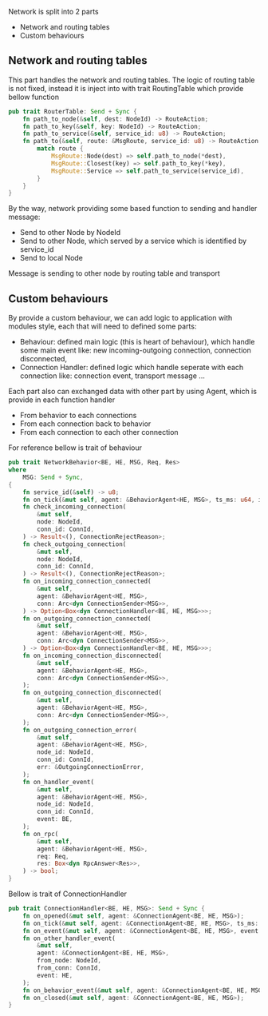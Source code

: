 Network is split into 2 parts

- Network and routing tables
- Custom behaviours

## Network and routing tables

This part handles the network and routing tables.
The logic of routing table is not fixed, instead it is inject into with trait RoutingTable which provide bellow function

```rust
pub trait RouterTable: Send + Sync {
    fn path_to_node(&self, dest: NodeId) -> RouteAction;
    fn path_to_key(&self, key: NodeId) -> RouteAction;
    fn path_to_service(&self, service_id: u8) -> RouteAction;
    fn path_to(&self, route: &MsgRoute, service_id: u8) -> RouteAction {
        match route {
            MsgRoute::Node(dest) => self.path_to_node(*dest),
            MsgRoute::Closest(key) => self.path_to_key(*key),
            MsgRoute::Service => self.path_to_service(service_id),
        }
    }
}
```

By the way, network providing some based function to sending and handler message:

- Send to other Node by NodeId
- Send to other Node, which served by a service which is identified by service_id
- Send to local Node

Message is sending to other node by routing table and transport

## Custom behaviours

By provide a custom behaviour, we can add logic to application with modules style, each that will need to defined some parts:

- Behaviour: defined main logic (this is heart of behaviour), which handle some main event like: new incoming-outgoing connection, connection disconnected,
- Connection Handler: defined logic which handle seperate with each connection like: connection event, transport message ...

Each part also can exchanged data with other part by using Agent, which is provide in each function handler

- From behavior to each connections
- From each connection back to behavior
- From each connection to each other connection

For reference bellow is trait of behaviour

```rust
pub trait NetworkBehavior<BE, HE, MSG, Req, Res>
where
    MSG: Send + Sync,
{
    fn service_id(&self) -> u8;
    fn on_tick(&mut self, agent: &BehaviorAgent<HE, MSG>, ts_ms: u64, interal_ms: u64);
    fn check_incoming_connection(
        &mut self,
        node: NodeId,
        conn_id: ConnId,
    ) -> Result<(), ConnectionRejectReason>;
    fn check_outgoing_connection(
        &mut self,
        node: NodeId,
        conn_id: ConnId,
    ) -> Result<(), ConnectionRejectReason>;
    fn on_incoming_connection_connected(
        &mut self,
        agent: &BehaviorAgent<HE, MSG>,
        conn: Arc<dyn ConnectionSender<MSG>>,
    ) -> Option<Box<dyn ConnectionHandler<BE, HE, MSG>>>;
    fn on_outgoing_connection_connected(
        &mut self,
        agent: &BehaviorAgent<HE, MSG>,
        conn: Arc<dyn ConnectionSender<MSG>>,
    ) -> Option<Box<dyn ConnectionHandler<BE, HE, MSG>>>;
    fn on_incoming_connection_disconnected(
        &mut self,
        agent: &BehaviorAgent<HE, MSG>,
        conn: Arc<dyn ConnectionSender<MSG>>,
    );
    fn on_outgoing_connection_disconnected(
        &mut self,
        agent: &BehaviorAgent<HE, MSG>,
        conn: Arc<dyn ConnectionSender<MSG>>,
    );
    fn on_outgoing_connection_error(
        &mut self,
        agent: &BehaviorAgent<HE, MSG>,
        node_id: NodeId,
        conn_id: ConnId,
        err: &OutgoingConnectionError,
    );
    fn on_handler_event(
        &mut self,
        agent: &BehaviorAgent<HE, MSG>,
        node_id: NodeId,
        conn_id: ConnId,
        event: BE,
    );
    fn on_rpc(
        &mut self,
        agent: &BehaviorAgent<HE, MSG>,
        req: Req,
        res: Box<dyn RpcAnswer<Res>>,
    ) -> bool;
}
```

Bellow is trait of ConnectionHandler

```rust
pub trait ConnectionHandler<BE, HE, MSG>: Send + Sync {
    fn on_opened(&mut self, agent: &ConnectionAgent<BE, HE, MSG>);
    fn on_tick(&mut self, agent: &ConnectionAgent<BE, HE, MSG>, ts_ms: u64, interal_ms: u64);
    fn on_event(&mut self, agent: &ConnectionAgent<BE, HE, MSG>, event: ConnectionEvent<MSG>);
    fn on_other_handler_event(
        &mut self,
        agent: &ConnectionAgent<BE, HE, MSG>,
        from_node: NodeId,
        from_conn: ConnId,
        event: HE,
    );
    fn on_behavior_event(&mut self, agent: &ConnectionAgent<BE, HE, MSG>, event: HE);
    fn on_closed(&mut self, agent: &ConnectionAgent<BE, HE, MSG>);
}
```